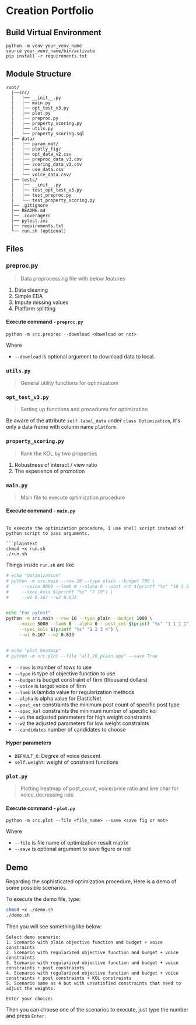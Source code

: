 # Creation Portfolio

## Build Virtual Environment

```plaintext
python -m venv your_venv_name
source your_venv_name/bin/activate
pip install -r requirements.txt
```

## Module Structure

```plaintext
root/
  |──src/
  |   |── __init__.py
  |   |── main.py
  |   |── opt_test_v3.py
  |   |── plot.py
  |   |── preproc.py
  |   |── property_scoring.py
  |   |── utils.py
  |   └── property_scoring.sql  
  |── data/
  |   |── param_mat/
  |   |── plotly_fig/
  |   |── opt_data_v2.csv
  |   |── preproc_data_v3.csv
  |   |── scoring_data_v3.csv
  |   |── use_data.csv 
  |   └── voice_data.csv/
  |── tests/
  |   |── __init__.py
  |   |── test_opt_test_v3.py
  |   |── test_preproc.py
  |   └── test_property_scoring.py
  |── .gitignore
  |── README.md
  |── .coveragerc
  |── pytest.ini
  |── requirements.txt
  └── run.sh (optional)
```

## Files

### preproc.py

> Data preprocessing file with below features

1. Data cleaning
2. Simple EDA
3. Impute missing values
4. Platform splitting

#### Execute command - `preproc.py`

```plaintext
python -m src.preproc --download <download or not>
```

Where

- `--download` is optional argument to download data to local.

### `utils.py`

> General utility functions for optimizatiom

### `opt_test_v3.py`

> Setting up functions and procedures for optimization

Be aware of the attribute `self.label_data` under `class Optimization`, it's only a data frame with column name `platform`.

### `property_scoring.py`

> Rank the KOL by two properties

1. Robustness of interact / view ratio
2. The experience of promotion

### `main.py`

> Main file to execute optimization procedure

#### Execute command - `main.py`

```plaintext

To execute the optimization procedure, I use shell script instead of python script to pass arguments.

```plaintext
chmod +x run.sh
./run.sh
```

Things inside `run.sh` are like

```bash
# echo "Optimization"
# python -m src.main --row 20 --type plain --budget 700 \
#     --voice 8000 --lamb 0 --alpha 0 --post_cnt $(printf "%s" "10 5 5 0") \
#     --spec_kols $(printf "%s" "7 10") \
#     --w1 0.167 --w2 0.833


echo "For pytest"
python -m src.main --row 10 --type plain --budget 1000 \
    --voice 5000 --lamb 0 --alpha 0 --post_cnt $(printf "%s" "1 1 1 1") \
     --spec_kols $(printf "%s" "1 2 3 4") \
     --w1 0.167 --w2 0.833


# echo "plot heatmap"
# python -m src.plot --file "all_20_plain.npy" --save True
```

- `--rows` is number of rows to use
- `--type` is type of objective function to use
- `--budget` is budget constraint of firm (thousand dollars)
- `--voice` is target voice of firm
- `--lamb` is lambda value for regularization methods
- `--alpha` is alpha value for ElasticNet
- `--post_cnt` constraints the minimum post count of specific post type
- `--spec_kol` constraints the minimum number of specific kol
- `--w1` the adjusted parameters for high weight constraints 
- `--w2` the adjusted parameters for low weight constraints
- `--candidates` number of candidates to choose

#### Hyper parameters

- `DEFAULT_K`: Degree of voice descent
- `self.weight`: weight of constraint functions

### `plot.py`

> Plotting heatmap of post_count, voice/price ratio and line char for voice_decreasing rate

#### Execute command - `plot.py`

```plaintext
python -m src.plot --file <file_name> --save <save fig or not>
```

Where

- `--file` is file name of optimization result matrix
- `--save` is optional argument to save figure or not

## Demo

Regarding the sophisticated optimization procedure, Here is a demo of some possible scenarios.

To execute the demo file, type:

```bash
chmod +x ./demo.sh
./demo.sh
```

Then you will see something like below:

```plaintext
Select demo scenario:
1. Scenario with plain objective function and budget + voice constraints
2. Scenario with regularized objective function and budget + voice constraints
3. Scenario with regularized objective function and budget + voice constraints + post constraints
4. Scenario with regularized objective function and budget + voice constraints + post constraints + KOL constraints
5. Scenario same as 4 but with unsatisfied constraints that need to adjust the weights.

Enter your choice:
```

Then you can choose one of the scenarios to execute, just type the number and press `Enter`.
